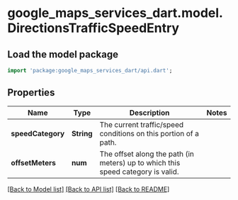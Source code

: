 # google_maps_services_dart.model.DirectionsTrafficSpeedEntry

## Load the model package
```dart
import 'package:google_maps_services_dart/api.dart';
```

## Properties
Name | Type | Description | Notes
------------ | ------------- | ------------- | -------------
**speedCategory** | **String** | The current traffic/speed conditions on this portion of a path. | 
**offsetMeters** | **num** | The offset along the path (in meters) up to which this speed category is valid. | 

[[Back to Model list]](../README.md#documentation-for-models) [[Back to API list]](../README.md#documentation-for-api-endpoints) [[Back to README]](../README.md)


